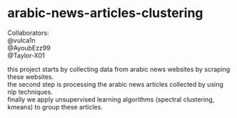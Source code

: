 # arabic-news-articles-clustering

Collaborators:  
@vulca1n  
@AyoubEzz99  
@Taylor-X01  
  
this project starts by collecting data from arabic news websites by scraping these websites.  
the second step is processing the arabic news articles collected by using nlp techniques.  
finally we apply unsupervised learning algorithms (spectral clustering, kmeans) to group these articles.
